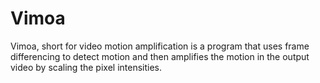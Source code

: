 # Vimoa
Vimoa, short for video motion amplification is a program that uses frame differencing to detect motion and then amplifies the motion in the output video by scaling the pixel intensities.

